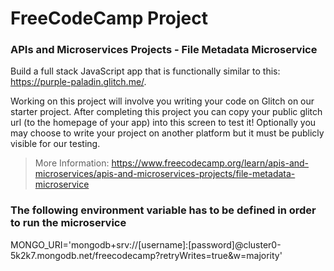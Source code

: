 # FreeCodeCamp Project

### APIs and Microservices Projects - File Metadata Microservice
Build a full stack JavaScript app that is functionally similar to this: https://purple-paladin.glitch.me/.

Working on this project will involve you writing your code on Glitch on our starter project. After completing this project you can copy your public glitch url (to the homepage of your app) into this screen to test it! Optionally you may choose to write your project on another platform but it must be publicly visible for our testing.

> More Information: https://www.freecodecamp.org/learn/apis-and-microservices/apis-and-microservices-projects/file-metadata-microservice


### The following environment variable has to be defined in order to run the microservice

MONGO_URI='mongodb+srv://[username]:[password]@cluster0-5k2k7.mongodb.net/freecodecamp?retryWrites=true&w=majority'
